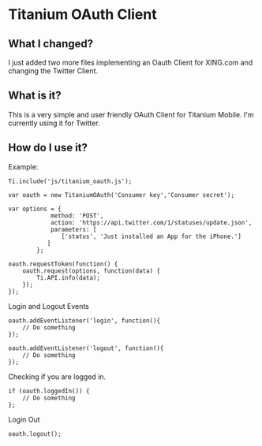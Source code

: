 Titanium OAuth Client
================================

What I changed?
---------------------------------------
I just added two more files implementing an Oauth Client for XING.com and changing the Twitter Client.

What is it?
---------------------------------------
This is a very simple and user friendly OAuth Client for Titanium Mobile. I'm currently using it for Twitter.
 

How do I use it?
---------------------------------------
Example:

	Ti.include('js/titanium_oauth.js');
	
	var oauth = new TitaniumOAuth('Consumer key','Consumer secret');
	
	var options = {
		        method: 'POST',
		        action: 'https://api.twitter.com/1/statuses/update.json',
		        parameters: [
		           ['status', 'Just installed an App for the iPhone.']
		       ]
		    };
	
	oauth.requestToken(function() {
		oauth.request(options, function(data) {
			Ti.API.info(data);
		});
	});


Login and Logout Events

    oauth.addEventListener('login', function(){ 
	    // Do something
    });

    oauth.addEventListener('logout', function(){ 
	    // Do something
    });
    
Checking if you are logged in.

    if (oauth.loggedIn()) { 
    	// Do something
    };
	
Login Out

    oauth.logout();
    






